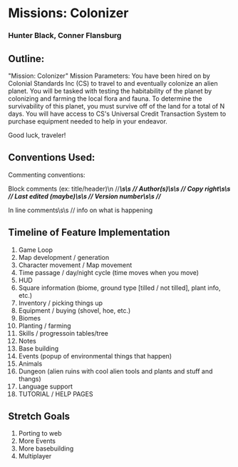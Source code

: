 # Missions: Colonizer
### Hunter Black, Conner Flansburg

## Outline:
"Mission: Colonizer"
Mission Parameters: You have been hired on by Colonial Standards Inc (CS) to travel to and eventually colonize an alien planet. You will be tasked with testing the habitability of the planet by colonizing and farming the local flora and fauna. To determine the survivability of this planet, you must survive off of the land for a total of N days. You will have access to CS's Universal Credit Transaction System to purchase equipment needed to help in your endeavor.

Good luck, traveler!

## Conventions Used:
Commenting conventions:

Block comments (ex: title/header)\n
//*******************************\s\s
// Author(s)\s\s
// Copy right\s\s
// Last edited (maybe)\s\s
// Version number\s\s
//*******************************

In line comments\s\s
// info on what is happening

## Timeline of Feature Implementation
1. Game Loop
2. Map development / generation
3. Character movement / Map movement
4. Time passage / day/night cycle (time moves when you move)
5. HUD
6. Square information (biome, ground type [tilled / not tilled], plant info, etc.)
7. Inventory / picking things up
8. Equipment / buying (shovel, hoe, etc.)
9. Biomes
10. Planting / farming
11. Skills / progressoin tables/tree
12. Notes
13. Base building
14. Events (popup of environmental things that happen)
15. Animals
16. Dungeon (alien ruins with cool alien tools and plants and stuff and thangs)
17. Language support
18. TUTORIAL / HELP PAGES

## Stretch Goals
1. Porting to web
2. More Events
3. More basebuilding
4. Multiplayer
